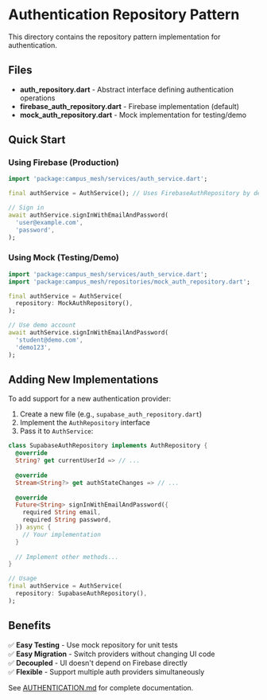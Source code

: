 # Authentication Repository Pattern

This directory contains the repository pattern implementation for authentication.

## Files

- **auth_repository.dart** - Abstract interface defining authentication operations
- **firebase_auth_repository.dart** - Firebase implementation (default)
- **mock_auth_repository.dart** - Mock implementation for testing/demo

## Quick Start

### Using Firebase (Production)

```dart
import 'package:campus_mesh/services/auth_service.dart';

final authService = AuthService(); // Uses FirebaseAuthRepository by default

// Sign in
await authService.signInWithEmailAndPassword(
  'user@example.com',
  'password',
);
```

### Using Mock (Testing/Demo)

```dart
import 'package:campus_mesh/services/auth_service.dart';
import 'package:campus_mesh/repositories/mock_auth_repository.dart';

final authService = AuthService(
  repository: MockAuthRepository(),
);

// Use demo account
await authService.signInWithEmailAndPassword(
  'student@demo.com',
  'demo123',
);
```

## Adding New Implementations

To add support for a new authentication provider:

1. Create a new file (e.g., `supabase_auth_repository.dart`)
2. Implement the `AuthRepository` interface
3. Pass it to `AuthService`:

```dart
class SupabaseAuthRepository implements AuthRepository {
  @override
  String? get currentUserId => // ...
  
  @override
  Stream<String?> get authStateChanges => // ...
  
  @override
  Future<String> signInWithEmailAndPassword({
    required String email,
    required String password,
  }) async {
    // Your implementation
  }
  
  // Implement other methods...
}

// Usage
final authService = AuthService(
  repository: SupabaseAuthRepository(),
);
```

## Benefits

✅ **Easy Testing** - Use mock repository for unit tests  
✅ **Easy Migration** - Switch providers without changing UI code  
✅ **Decoupled** - UI doesn't depend on Firebase directly  
✅ **Flexible** - Support multiple auth providers simultaneously  

See [AUTHENTICATION.md](../AUTHENTICATION.md) for complete documentation.
